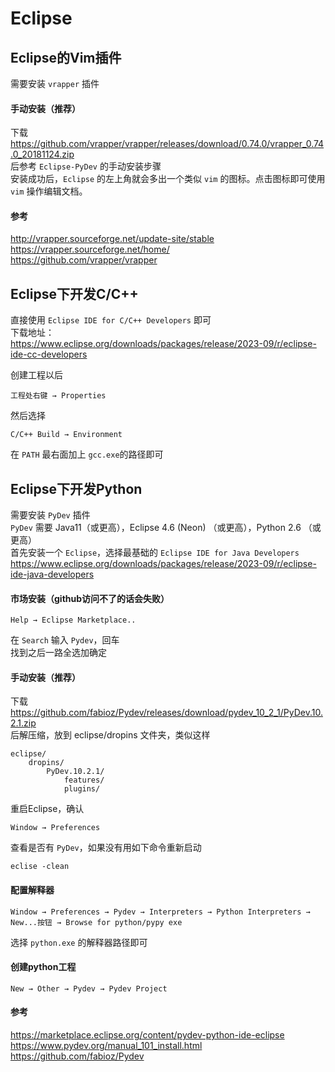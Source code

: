 # Eclipse


## Eclipse的Vim插件
需要安装 ``vrapper`` 插件
#### 手动安装（推荐）
下载  
https://github.com/vrapper/vrapper/releases/download/0.74.0/vrapper_0.74.0_20181124.zip  
后参考 ``Eclipse-PyDev`` 的手动安装步骤  
安装成功后，``Eclipse`` 的左上角就会多出一个类似 ``vim`` 的图标。点击图标即可使用 ``vim`` 操作编辑文档。

#### 参考
http://vrapper.sourceforge.net/update-site/stable  
https://vrapper.sourceforge.net/home/  
https://github.com/vrapper/vrapper  


## Eclipse下开发C/C++
直接使用 ``Eclipse IDE for C/C++ Developers`` 即可  
下载地址：  
https://www.eclipse.org/downloads/packages/release/2023-09/r/eclipse-ide-cc-developers  

创建工程以后  
```
工程处右键 → Properties
```
然后选择
```
C/C++ Build → Environment
```
在 ``PATH`` 最右面加上 ``gcc.exe``的路径即可


## Eclipse下开发Python
需要安装 ``PyDev`` 插件  
``PyDev`` 需要 Java11（或更高），Eclipse 4.6 (Neon) （或更高），Python 2.6 （或更高）  
首先安装一个 ``Eclipse``，选择最基础的 ``Eclipse IDE for Java Developers``  
https://www.eclipse.org/downloads/packages/release/2023-09/r/eclipse-ide-java-developers

#### 市场安装（github访问不了的话会失败）
```
Help → Eclipse Marketplace..
```
在 ``Search`` 输入 ``Pydev``，回车  
找到之后一路全选加确定

#### 手动安装（推荐）
下载  
https://github.com/fabioz/Pydev/releases/download/pydev_10_2_1/PyDev.10.2.1.zip  
后解压缩，放到 eclipse/dropins 文件夹，类似这样  
```
eclipse/
    dropins/
        PyDev.10.2.1/
            features/
            plugins/
```
重启Eclipse，确认
```
Window → Preferences
```
查看是否有 ``PyDev``，如果没有用如下命令重新启动
```
eclise -clean
```

#### 配置解释器
```
Window → Preferences → Pydev → Interpreters → Python Interpreters → New...按钮 → Browse for python/pypy exe
```
选择 ``python.exe`` 的解释器路径即可

#### 创建python工程
```
New → Other → Pydev → Pydev Project
```

#### 参考
https://marketplace.eclipse.org/content/pydev-python-ide-eclipse  
https://www.pydev.org/manual_101_install.html  
https://github.com/fabioz/Pydev  
